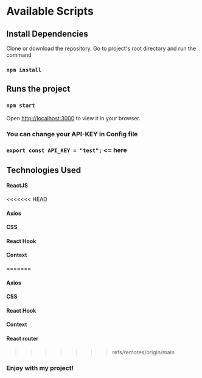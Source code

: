 # Available Scripts

## Install Dependencies

Clone or download the repository. Go to project's root directory and run the command

### `npm install`

## Runs the project

### `npm start`

Open [http://localhost:3000](http://localhost:3000) to view it in your browser.

### You can change your API-KEY in Config file

### `export const API_KEY = "test";` <= here

## Technologies Used

#### ReactJS
<<<<<<< HEAD

#### Axios

#### CSS

#### React Hook

#### Context
=======
#### Axios
#### CSS
#### React Hook
#### Context
#### React router
>>>>>>> refs/remotes/origin/main

### Enjoy with my project!
